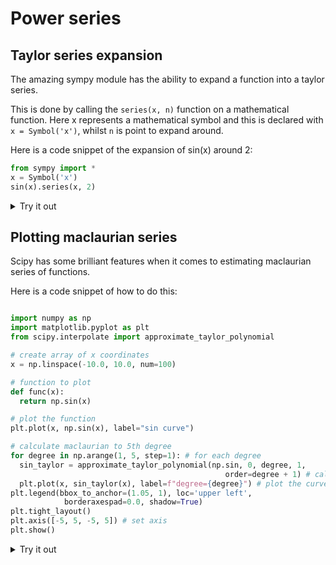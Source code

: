 <script type="text/x-mathjax-config">
  MathJax.Hub.Config({
    tex2jax: {
      inlineMath: [ ['$','$'], ["\\(","\\)"] ],
      processEscapes: true
    }
  });
</script>

<script type="text/javascript" async
  src="https://cdnjs.cloudflare.com/ajax/libs/mathjax/2.7.5/MathJax.js?config=TeX-MML-AM_CHTML">
</script>

# Power series

## Taylor series expansion

The amazing sympy module has the ability to expand a function into a taylor series.

This is done by calling the `series(x, n)` function on a mathematical function. Here x represents a mathematical symbol and this is declared with `x = Symbol('x')`, whilst `n` is point to expand around.

Here is a code snippet of the expansion of sin(x) around 2:

```python
from sympy import *
x = Symbol('x')
sin(x).series(x, 2)
```

<details>
<summary>Try it out</summary>

<iframe frameborder="0" width="100%" height="500px" src="https://replit.com/@JackBeaumont/powerseriesexpansion?lite=true"></iframe></iframe>
</details>

## Plotting maclaurian series

Scipy has some brilliant features when it comes to estimating maclaurian series of functions.

Here is a code snippet of how to do this:

```python

import numpy as np
import matplotlib.pyplot as plt
from scipy.interpolate import approximate_taylor_polynomial

# create array of x coordinates
x = np.linspace(-10.0, 10.0, num=100)

# function to plot
def func(x):
  return np.sin(x)

# plot the function
plt.plot(x, np.sin(x), label="sin curve")

# calculate maclaurian to 5th degree
for degree in np.arange(1, 5, step=1): # for each degree
  sin_taylor = approximate_taylor_polynomial(np.sin, 0, degree, 1,
                                                order=degree + 1) # calculate taylor at x=0 with specified degree
  plt.plot(x, sin_taylor(x), label=f"degree={degree}") # plot the curve
plt.legend(bbox_to_anchor=(1.05, 1), loc='upper left',
            borderaxespad=0.0, shadow=True)
plt.tight_layout()
plt.axis([-5, 5, -5, 5]) # set axis
plt.show()

```

<details>
<summary>Try it out</summary>

<iframe src="https://trinket.io/embed/python3/6e32d82e90?outputOnly=true&runOption=console&start=result" width="100%" height="356" frameborder="0" marginwidth="0" marginheight="0" allowfullscreen></iframe>
```

</details>
